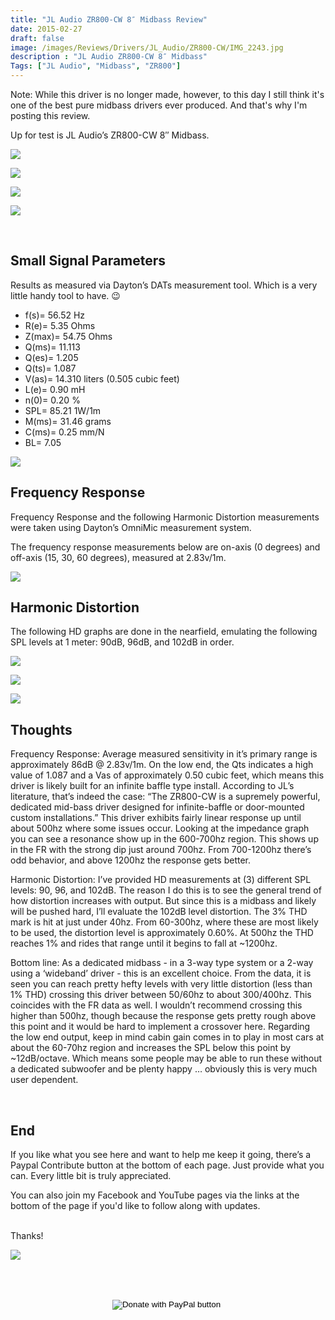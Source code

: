 ```yaml
---
title: "JL Audio ZR800-CW 8″ Midbass Review"
date: 2015-02-27
draft: false
image: /images/Reviews/Drivers/JL_Audio/ZR800-CW/IMG_2243.jpg
description : "JL Audio ZR800-CW 8″ Midbass"
Tags: ["JL Audio", "Midbass", "ZR800"]
---
```

Note: While this driver is no longer made, however, to this day I still think it's one of the best pure midbass drivers ever produced. And that's why I'm posting this review.

Up for test is JL Audio’s ZR800-CW 8″ Midbass.

![](/images/Reviews/Drivers/JL_Audio/ZR800-CW/IMG_2245.jpg)

![](/images/Reviews/Drivers/JL_Audio/ZR800-CW/IMG_2250.jpg)

![](/images/Reviews/Drivers/JL_Audio/ZR800-CW/IMG_2248.jpg)

![](/images/Reviews/Drivers/JL_Audio/ZR800-CW/IMG_2247.jpg)







<br>

## Small Signal Parameters

Results as measured via Dayton’s DATs measurement tool.  Which is a very little handy tool to have.  😉

* f(s)= 56.52 Hz
* R(e)= 5.35 Ohms
* Z(max)= 54.75 Ohms
* Q(ms)= 11.113
* Q(es)= 1.205
* Q(ts)= 1.087
* V(as)= 14.310 liters (0.505 cubic feet)
* L(e)= 0.90 mH
* n(0)= 0.20 %
* SPL= 85.21 1W/1m
* M(ms)= 31.46 grams
* C(ms)= 0.25 mm/N
* BL= 7.05

![](/images/Reviews/Drivers/JL_Audio/ZR800-CW/zr800-impedance.png)



## Frequency Response

Frequency Response and the following Harmonic Distortion measurements were taken using Dayton’s OmniMic measurement system.

The frequency response measurements below are on-axis (0 degrees) and off-axis (15, 30, 60 degrees), measured at 2.83v/1m.

![](/images/Reviews/Drivers/JL_Audio/ZR800-CW/zr800-fr-0-15-30-60.png)



## Harmonic Distortion

The following HD graphs are done in the nearfield, emulating the following SPL levels at 1 meter: 90dB, 96dB, and 102dB in order.

![](/images/Reviews/Drivers/JL_Audio/ZR800-CW/zr800-hd-90.png)

![](/images/Reviews/Drivers/JL_Audio/ZR800-CW/zr800-hd-96.png)

![](/images/Reviews/Drivers/JL_Audio/ZR800-CW/zr800-hd-102.png)





## Thoughts

Frequency Response:  Average measured sensitivity in it’s primary range is approximately 86dB @ 2.83v/1m.  On the low end, the Qts indicates a high value of 1.087 and a Vas of approximately 0.50 cubic feet, which means this driver is likely built for an infinite baffle type install.  According to JL’s literature, that’s indeed the case: “The ZR800-CW is a supremely powerful, dedicated mid-bass driver designed for infinite-baffle or door-mounted custom installations.”  This driver exhibits fairly linear response up until about 500hz where some issues occur.  Looking at the impedance graph you can see a resonance show up in the 600-700hz region.  This shows up in the FR with the strong dip just around 700hz.  From 700-1200hz there’s odd behavior, and above 1200hz the response gets better.

Harmonic Distortion:  I’ve provided HD measurements at (3) different SPL levels: 90, 96, and 102dB.  The reason I do this is to see the general trend of how distortion increases with output.  But since this is a midbass and likely will be pushed hard, I’ll evaluate the 102dB level distortion.  The 3% THD mark is hit at just under 40hz.  From 60-300hz, where these are most likely to be used, the distortion level is approximately 0.60%.  At 500hz the THD reaches 1% and rides that range until it begins to fall at ~1200hz.

Bottom line: As a dedicated midbass - in a 3-way type system or a 2-way using a ‘wideband’ driver - this is an excellent choice.  From the data, it is seen you can reach pretty hefty levels with very little distortion (less than 1% THD) crossing this driver between 50/60hz to about 300/400hz.  This coincides with the FR data as well.  I wouldn’t recommend crossing this higher than 500hz, though because the response gets pretty rough above this point and it would be hard to implement a crossover here.  Regarding the low end output, keep in mind cabin gain comes in to play in most cars at about the 60-70hz region and increases the SPL below this point by ~12dB/octave.  Which means some people may be able to run these without a dedicated subwoofer and be plenty happy … obviously this is very much user dependent.

<br>

## End

If you like what you see here and want to help me keep it going, there’s a Paypal Contribute button at the bottom of each page.  Just provide what you can.  Every little bit is truly appreciated.

You can also join my Facebook and YouTube pages via the links at the bottom of the page if you'd like to follow along with updates.

<br>Thanks!</b>

![](https://media.giphy.com/media/Y418mApQbIKGc/giphy.gif)


<br></br>
<center>
  <form action="https://www.paypal.com/cgi-bin/webscr" method="post" target="_top">
  <input type="hidden" name="cmd" value="_s-xclick" />
  <input type="hidden" name="hosted_button_id" value="52ANEATKE6JHQ" />
  <input type="image" src="https://www.dcrc.co/wp-content/uploads/2016/06/PayPal-Donate-Button-PNG-HD-300x103.png" border="0" name="submit" title="PayPal - The safer, easier way to pay online!" alt="Donate with PayPal button" />
  <img alt="" border="0" src="https://www.paypal.com/en_US/i/scr/pixel.gif" width="1" height="1" />
  </form>
<br></br>
</center>
